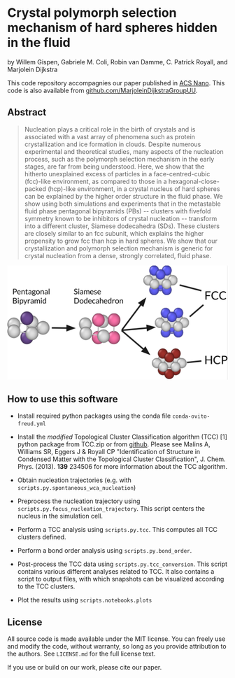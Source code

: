 # Crystal polymorph selection mechanism of hard spheres hidden in the fluid
by Willem Gispen, Gabriele M. Coli, Robin van Damme, C. Patrick Royall, and Marjolein Dijkstra

This code repository accompagnies our paper published in [ACS Nano](https://doi.org/10.1021/acsnano.3c02182). This code is also available from [github.com/MarjoleinDijkstraGroupUU](github.com/MarjoleinDijkstraGroupUU).

## Abstract

> Nucleation plays a critical role in the birth of crystals and is associated with a vast array of phenomena such as protein crystallization and ice formation in clouds. Despite numerous experimental and theoretical studies, many aspects of the nucleation process, such as the polymorph selection mechanism in the early stages, are far from being understood. Here, we show that the hitherto unexplained excess of particles in a face-centred-cubic (fcc)-like environment, as compared to those in a hexagonal-close-packed (hcp)-like environment, in a crystal nucleus of hard spheres can be explained by the higher order structure in the fluid phase. We show using both simulations and experiments that in the metastable fluid phase  pentagonal bipyramids (PBs) --  clusters with fivefold symmetry known to be inhibitors of crystal nucleation -- transform into a different cluster, Siamese dodecahedra (SDs). These clusters are closely similar to an fcc subunit, which explains the higher propensity to grow fcc than hcp in hard spheres. We show that our crystallization and polymorph selection mechanism is generic for crystal nucleation from a dense, strongly correlated, fluid phase.

![](toc-graphic.png)


## How to use this software

 * Install required python packages using the conda file `conda-ovito-freud.yml`
 * Install the *modified* Topological Cluster Classification algorithm (TCC) [1] python package from TCC.zip or from [github](https://github.com/WillemGispen/TCC/tree/exyz). Please see Malins A, Williams SR, Eggers J & Royall CP "Identification of Structure in Condensed Matter with the Topological Cluster Classification", J. Chem. Phys. (2013). **139** 234506 for more information about the TCC algorithm.

 * Obtain nucleation trajectories (e.g. with `scripts.py.spontaneous_wca_nucleation`)
 * Preprocess the nucleation trajectory using `scripts.py.focus_nucleation_trajectory`. This script centers the nucleus in the simulation cell.
 * Perform a TCC analysis using `scripts.py.tcc`. This computes all TCC clusters defined.
 * Perform a bond order analysis using `scripts.py.bond_order`.
 * Post-process the TCC data using `scripts.py.tcc_conversion`. This script contains various different analyses related to TCC. It also contains a script to output files, with which snapshots can be visualized according to the TCC clusters.
 * Plot the results using `scripts.notebooks.plots`

## License

All source code is made available under the MIT license. You can freely
use and modify the code, without warranty, so long as you provide attribution
to the authors. See `LICENSE.md` for the full license text.

If you use or build on our work, please cite our paper.

